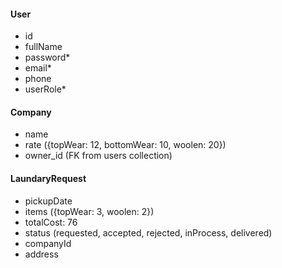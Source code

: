 #### User
- id
- fullName
- password*
- email*
- phone
- userRole*

#### Company
- name
- rate ({topWear: 12, bottomWear: 10, woolen: 20})
- owner_id (FK from users collection)

#### LaundaryRequest
- pickupDate
- items ({topWear: 3, woolen: 2})
- totalCost: 76
- status (requested, accepted, rejected, inProcess, delivered)
- companyId
- address

